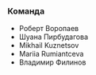 ### Команда
* Роберт Воропаев
* Шуана Пирбудагова
* Mikhail Kuznetsov
* Mariia Rumiantceva
* Владимир Филинов

